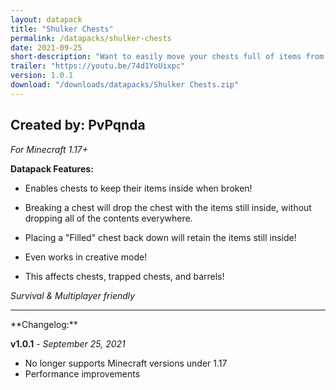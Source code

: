 ```yaml
---
layout: datapack
title: "Shulker Chests"
permalink: /datapacks/shulker-chests
date: 2021-09-25
short-description: "Want to easily move your chests full of items from one location to another? Now you can."
trailer: "https://youtu.be/74d1YoUixpc"
version: 1.0.1
download: "/downloads/datapacks/Shulker Chests.zip"
---
```

Created by: PvPqnda
-
*For Minecraft 1.17+*

**Datapack Features:**

- Enables chests to keep their items inside when broken!

- Breaking a chest will drop the chest with the items still inside, without dropping all of the contents everywhere.

- Placing a "Filled" chest back down will retain the items still inside!

- Even works in creative mode!

- This affects chests, trapped chests, and barrels!

*Survival & Multiplayer friendly*
<hr>
**Changelog:**

**v1.0.1** - *September 25, 2021*

- No longer supports Minecraft versions under 1.17
- Performance improvements